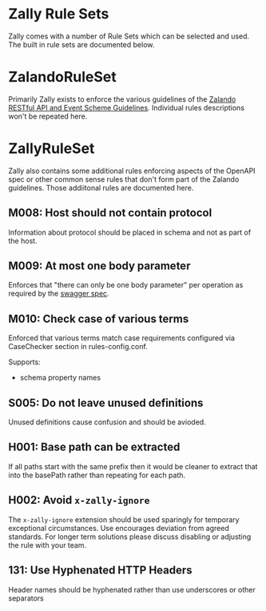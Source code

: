 # Zally Rule Sets

Zally comes with a number of Rule Sets which can be selected and used. The built in rule sets are documented below.

# ZalandoRuleSet

Primarily Zally exists to enforce the various guidelines of the [Zalando RESTful API and Event Scheme Guidelines](http://zalando.github.io/restful-api-guidelines/). Individual rules descriptions won't be repeated here.

# ZallyRuleSet

Zally also contains some additional rules enforcing aspects of the OpenAPI spec or other common sense rules that don't form part of the Zalando guidelines. Those addiitonal rules are documented here.

## M008: Host should not contain protocol

Information about protocol should be placed in schema and not as part of the host.

## M009: At most one body parameter

Enforces that "there can only be one body parameter" per operation as required by the [swagger spec](https://github.com/OAI/OpenAPI-Specification/blob/master/versions/2.0.md#parameter-object).

## M010: Check case of various terms

Enforced that various terms match case requirements configured via
CaseChecker section in rules-config.conf.

Supports:

- schema property names

## S005: Do not leave unused definitions

Unused definitions cause confusion and should be avioded.

## H001: Base path can be extracted

If all paths start with the same prefix then it would be cleaner to extract that into the basePath rather than repeating for each path.

## H002: Avoid `x-zally-ignore`

The `x-zally-ignore` extension should be used sparingly for temporary exceptional circumstances. Use encourages deviation from agreed standards. For longer term solutions please discuss disabling or adjusting the rule with your team.

## 131: Use Hyphenated HTTP Headers

Header names should be hyphenated rather than use underscores or other separators
